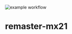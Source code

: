 ![example workflow](https://github.com/swiftlinux/remaster-mx21/actions/workflows/ci.yml/badge.svg)

# remaster-mx21
